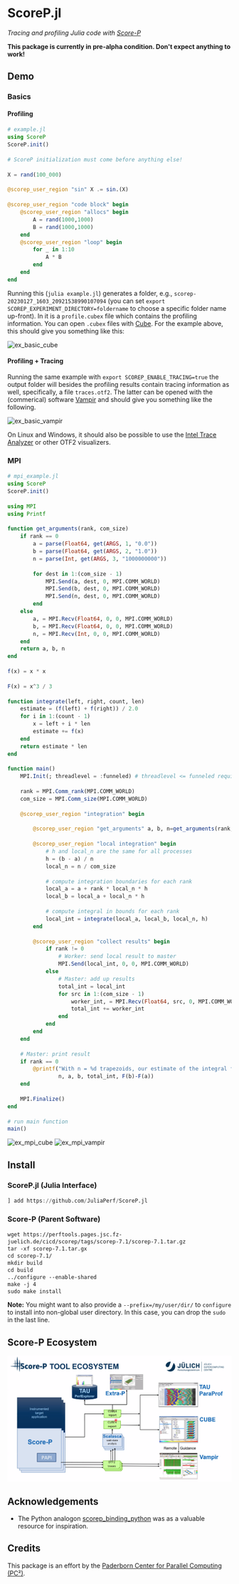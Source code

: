 # ScoreP.jl

*Tracing and profiling Julia code with [Score-P](https://www.vi-hps.org/projects/score-p)*

**This package is currently in pre-alpha condition. Don't expect anything to work!**

## Demo

### Basics

#### Profiling

```julia
# example.jl
using ScoreP
ScoreP.init()

# ScoreP initialization must come before anything else!

X = rand(100_000)

@scorep_user_region "sin" X .= sin.(X)

@scorep_user_region "code block" begin
    @scorep_user_region "allocs" begin
        A = rand(1000,1000)
        B = rand(1000,1000)
    end
    @scorep_user_region "loop" begin
        for _ in 1:10
            A * B
        end
    end
end
```

Running this (`julia example.jl`) generates a folder, e.g., `scorep-20230127_1603_20921538990107094` (you can set `export SCOREP_EXPERIMENT_DIRECTORY=foldername` to choose a specific folder name up-front). In it is a `profile.cubex` file which contains the profiling information. You can open `.cubex` files with [Cube](https://www.scalasca.org/scalasca/software/cube-4.x/download.html). For the example above, this should give you something like this:

<img alt="ex_basic_cube" src="https://user-images.githubusercontent.com/187980/215124028-9d5cc801-f937-4a96-9d22-5543a365cec0.png">

#### Profiling + Tracing

Running the same example with `export SCOREP_ENABLE_TRACING=true` the output folder will besides the profiling results contain tracing information as well, specifically, a file `traces.otf2`. The latter can be opened with the (commerical) software [Vampir](https://vampir.eu/) and should give you something like the following.

<img alt="ex_basic_vampir" src="https://user-images.githubusercontent.com/187980/215124135-e3eba293-560d-474f-a3b5-b99e6cb8f07c.png">

On Linux and Windows, it should also be possible to use the [Intel Trace Analyzer](https://www.intel.com/content/www/us/en/developer/tools/oneapi/trace-analyzer.html#gs.oc8bgr) or other OTF2 visualizers.

### MPI

```julia
# mpi_example.jl
using ScoreP
ScoreP.init()

using MPI
using Printf

function get_arguments(rank, com_size)
    if rank == 0
        a = parse(Float64, get(ARGS, 1, "0.0"))
        b = parse(Float64, get(ARGS, 2, "1.0"))
        n = parse(Int, get(ARGS, 3, "1000000000"))

        for dest in 1:(com_size - 1)
            MPI.Send(a, dest, 0, MPI.COMM_WORLD)
            MPI.Send(b, dest, 0, MPI.COMM_WORLD)
            MPI.Send(n, dest, 0, MPI.COMM_WORLD)
        end
    else
        a, = MPI.Recv(Float64, 0, 0, MPI.COMM_WORLD)
        b, = MPI.Recv(Float64, 0, 0, MPI.COMM_WORLD)
        n, = MPI.Recv(Int, 0, 0, MPI.COMM_WORLD)
    end
    return a, b, n
end

f(x) = x * x

F(x) = x^3 / 3

function integrate(left, right, count, len)
    estimate = (f(left) + f(right)) / 2.0
    for i in 1:(count - 1)
        x = left + i * len
        estimate += f(x)
    end
    return estimate * len
end

function main()
    MPI.Init(; threadlevel = :funneled) # threadlevel <= funneled required for ScoreP!

    rank = MPI.Comm_rank(MPI.COMM_WORLD)
    com_size = MPI.Comm_size(MPI.COMM_WORLD)

    @scorep_user_region "integration" begin

        @scorep_user_region "get_arguments" a, b, n=get_arguments(rank, com_size)

        @scorep_user_region "local integration" begin
            # h and local_n are the same for all processes
            h = (b - a) / n
            local_n = n / com_size

            # compute integration boundaries for each rank
            local_a = a + rank * local_n * h
            local_b = local_a + local_n * h

            # compute integral in bounds for each rank
            local_int = integrate(local_a, local_b, local_n, h)
        end

        @scorep_user_region "collect results" begin
            if rank != 0
                # Worker: send local result to master
                MPI.Send(local_int, 0, 0, MPI.COMM_WORLD)
            else
                # Master: add up results
                total_int = local_int
                for src in 1:(com_size - 1)
                    worker_int, = MPI.Recv(Float64, src, 0, MPI.COMM_WORLD)
                    total_int += worker_int
                end
            end
        end
    end

    # Master: print result
    if rank == 0
        @printf("With n = %d trapezoids, our estimate of the integral from %f to %f is %.12e (exact: %f)\n",
                n, a, b, total_int, F(b)-F(a))
    end

    MPI.Finalize()
end

# run main function
main()
```

<img alt="ex_mpi_cube" src="https://user-images.githubusercontent.com/187980/215132355-5bb86fd8-f637-4467-a79a-41d12b3990bc.png">
<img alt="ex_mpi_vampir" src="https://user-images.githubusercontent.com/187980/215132435-1a3ec376-37d0-417f-b31b-8fe77a5e96e7.png">


## Install

### ScoreP.jl (Julia Interface)

```julia
] add https://github.com/JuliaPerf/ScoreP.jl
```

### Score-P (Parent Software)

```
wget https://perftools.pages.jsc.fz-juelich.de/cicd/scorep/tags/scorep-7.1/scorep-7.1.tar.gz
tar -xf scorep-7.1.tar.gx
cd scorep-7.1/
mkdir build
cd build
../configure --enable-shared
make -j 4
sudo make install
```

**Note:** You might want to also provide a `--prefix=/my/user/dir/` to `configure` to install into non-global user directory. In this case, you can drop the `sudo` in the last line.

## Score-P Ecosystem

![](https://github.com/JuliaPerf/ScoreP.jl/raw/main/scorep_ecosystem.png)

## Acknowledgements

* The Python analogon [scorep_binding_python](https://github.com/score-p/scorep_binding_python) was as a valuable resource for inspiration.

## Credits

This package is an effort by the [Paderborn Center for Parallel Computing (PC²)](https://pc2.uni-paderborn.de/).
